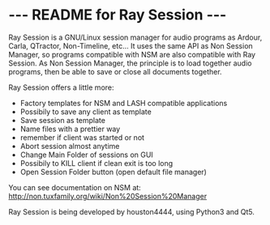 # ---  README for Ray Session  ---

Ray Session is a GNU/Linux session manager for audio programs as Ardour, Carla, QTractor, Non-Timeline, etc...
It uses the same API as Non Session Manager, so programs compatible with NSM are also compatible with Ray Session.
As Non Session Manager, the principle is to load together audio programs, then be able to save or close all documents together.

Ray Session offers a little more:

* Factory templates for NSM and LASH compatible applications
* Possibily to save any client as template
* Save session as template
* Name files with a prettier way
* remember if client was started or not
* Abort session almost anytime
* Change Main Folder of sessions on GUI
* Possibily to KILL client if clean exit is too long
* Open Session Folder button (open default file manager)

You can see documentation on NSM at: http://non.tuxfamily.org/wiki/Non%20Session%20Manager

Ray Session is being developed by houston4444, using Python3 and Qt5.
